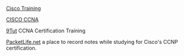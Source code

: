 
[Cisco Training](https://www.cisco.com/c/en/us/training-events/training-certifications/certifications.html)

[CISCO CCNA](https://www.cisco.com/c/en/us/training-events/training-certifications/certifications/associate/ccna.html)

[9Tut](https://www.9tut.com/)
CCNA Certification Training

[PacketLife.net](https://packetlife.net/)
a place to record notes while studying for Cisco's CCNP certification.
